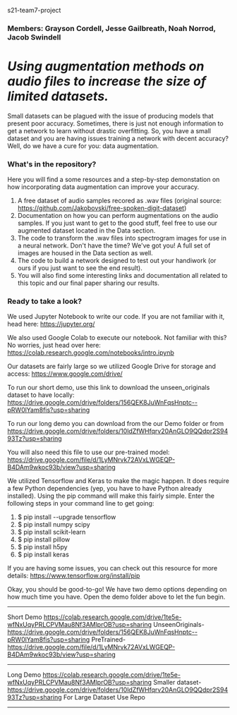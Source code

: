 s21-team7-project
### Members: Grayson Cordell, Jesse Gailbreath, Noah Norrod, Jacob Swindell
# ***Using augmentation methods on audio files to increase the size of limited datasets.***

  Small datasets can be plagued with the issue of producing models that present poor accuracy. Sometimes, there is just not enough information to get a network to learn without drastic overfitting. So, you have a small dataset and you are having issues training a network with decent accuracy? Well, do we have a cure for you: data augmentation.
### What's in the repository?
  Here you will find a some resources and a step-by-step demonstation on how incorporating data augmentation can improve your accuracy.
  1. A free dataset of audio samples recored as .wav files (original source:  https://github.com/Jakobovski/free-spoken-digit-dataset)
  2. Documentation on how you can perform augmentations on the audio samples.  If you just want to get to the good stuff, feel free to use our augmented dataset located in the Data section.
  3. The code to transform the .wav files into spectrogram images for use in a neural network.  Don't have the time?  We've got you!  A full set of images are housed in the Data section as well.
  4. The code to build a network designed to test out your handiwork (or ours if you just want to see the end result).
  5. You will also find some interesting links and documentation all related to this topic and our final paper sharing our results.
### Ready to take a look?
We used Jupyter Notebook to write our code.  If you are not familiar with it, head here:  https://jupyter.org/

We also used Google Colab to execute our notebook.  Not familiar with this? No worries, just head over here:  https://colab.research.google.com/notebooks/intro.ipynb

Our datasets are fairly large so we utilized Google Drive for storage and access:  https://www.google.com/drive/

To run our short demo, use this link to download the unseen_originals dataset to have locally:  https://drive.google.com/drive/folders/156QEK8JuWnFqsHnptc--pRW0lYam8fis?usp=sharing

To run our long demo you can download from the our Demo folder or from https://drive.google.com/drive/folders/10ldZfWHfqrv20AnGLO9QQdpr2S9493Tz?usp=sharing


You will also need this file to use our pre-trained model:  https://drive.google.com/file/d/1LyMNrvk72AVxLWGEQP-B4DAm9wkoc93b/view?usp=sharing

We utilized Tensorflow and Keras to make the magic happen.  It does require a few Python dependencies (yep, you have to have Python already installed). Using the pip command will make this fairly simple.  Enter the following steps in your command line to get going:

1.  $ pip install --upgrade tensorflow
2.  $ pip install numpy scipy
3.  $ pip install scikit-learn
4.  $ pip install pillow
5.  $ pip install h5py
6.  $ pip install keras

If you are having some issues, you can check out this resource for more details:  https://www.tensorflow.org/install/pip

Okay, you should be good-to-go! We have two demo options depending on how much time you have.  Open the demo folder above to let the fun begin.
  

_____________________________________________________________________________
Short Demo
https://colab.research.google.com/drive/1te5e-wfNxUqyPRLCPVMau8Nf3AMlprOB?usp=sharing
UnseenOriginals- https://drive.google.com/drive/folders/156QEK8JuWnFqsHnptc--pRW0lYam8fis?usp=sharing
PreTrained- https://drive.google.com/file/d/1LyMNrvk72AVxLWGEQP-B4DAm9wkoc93b/view?usp=sharing
_____________________________________________________________________________
Long Demo 
https://colab.research.google.com/drive/1te5e-wfNxUqyPRLCPVMau8Nf3AMlprOB?usp=sharing
Smaller dataset- https://drive.google.com/drive/folders/10ldZfWHfqrv20AnGLO9QQdpr2S9493Tz?usp=sharing
For Large Dataset Use Repo
_____________________________________________________________________________

